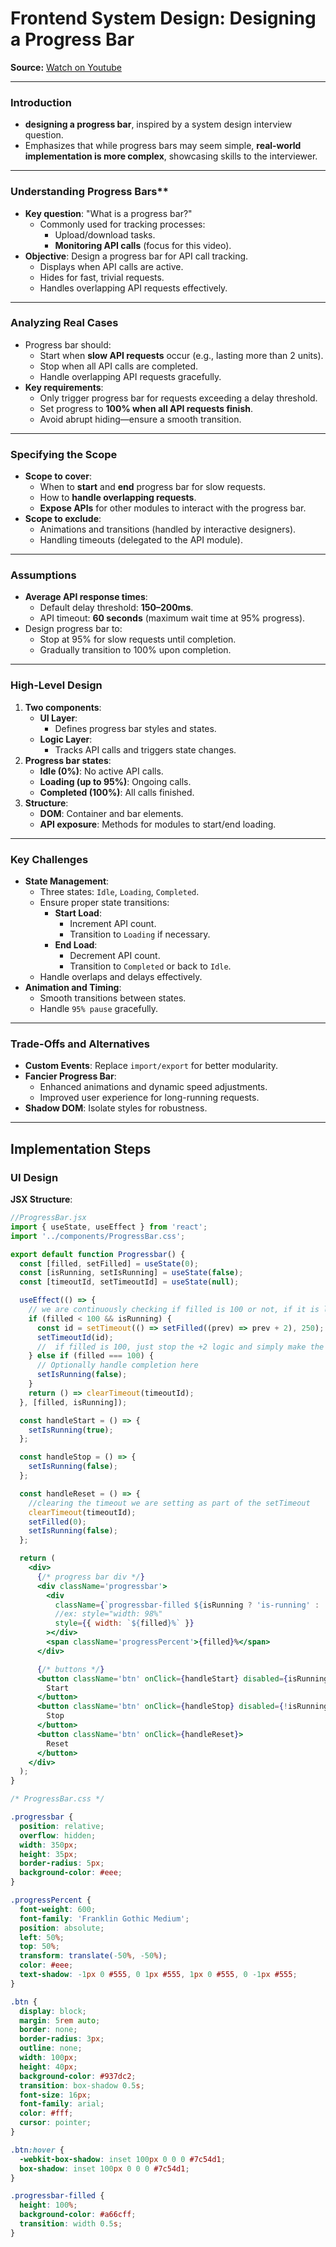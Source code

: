 # **Frontend System Design: Designing a Progress Bar**

**Source:** [Watch on Youtube](https://youtu.be/21ZgaFSRc_4?si=CdTFIasLZJ_J7YTo)

---

### Introduction

- **designing a progress bar**, inspired by a system design interview question.
- Emphasizes that while progress bars may seem simple, **real-world implementation is more complex**, showcasing skills to the interviewer.

---

### Understanding Progress Bars\*\*

- **Key question**: "What is a progress bar?"
  - Commonly used for tracking processes:
    - Upload/download tasks.
    - **Monitoring API calls** (focus for this video).
- **Objective**: Design a progress bar for API call tracking.
  - Displays when API calls are active.
  - Hides for fast, trivial requests.
  - Handles overlapping API requests effectively.

---

### Analyzing Real Cases

- Progress bar should:
  - Start when **slow API requests** occur (e.g., lasting more than 2 units).
  - Stop when all API calls are completed.
  - Handle overlapping API requests gracefully.
- **Key requirements**:
  - Only trigger progress bar for requests exceeding a delay threshold.
  - Set progress to **100% when all API requests finish**.
  - Avoid abrupt hiding—ensure a smooth transition.

---

### Specifying the Scope

- **Scope to cover**:
  - When to **start** and **end** progress bar for slow requests.
  - How to **handle overlapping requests**.
  - **Expose APIs** for other modules to interact with the progress bar.
- **Scope to exclude**:
  - Animations and transitions (handled by interactive designers).
  - Handling timeouts (delegated to the API module).

---

### Assumptions

- **Average API response times**:
  - Default delay threshold: **150–200ms**.
  - API timeout: **60 seconds** (maximum wait time at 95% progress).
- Design progress bar to:
  - Stop at 95% for slow requests until completion.
  - Gradually transition to 100% upon completion.

---

### High-Level Design

1. **Two components**:
   - **UI Layer**:
     - Defines progress bar styles and states.
   - **Logic Layer**:
     - Tracks API calls and triggers state changes.
2. **Progress bar states**:
   - **Idle (0%)**: No active API calls.
   - **Loading (up to 95%)**: Ongoing calls.
   - **Completed (100%)**: All calls finished.
3. **Structure**:
   - **DOM**: Container and bar elements.
   - **API exposure**: Methods for modules to start/end loading.

---

### Key Challenges

- **State Management**:
  - Three states: `Idle`, `Loading`, `Completed`.
  - Ensure proper state transitions:
    - **Start Load**:
      - Increment API count.
      - Transition to `Loading` if necessary.
    - **End Load**:
      - Decrement API count.
      - Transition to `Completed` or back to `Idle`.
  - Handle overlaps and delays effectively.
- **Animation and Timing**:
  - Smooth transitions between states.
  - Handle `95% pause` gracefully.

---

### Trade-Offs and Alternatives

- **Custom Events**: Replace `import/export` for better modularity.
- **Fancier Progress Bar**:
  - Enhanced animations and dynamic speed adjustments.
  - Improved user experience for long-running requests.
- **Shadow DOM**: Isolate styles for robustness.

---

## **Implementation Steps**

### **UI Design**

**JSX Structure**:

```jsx
//ProgressBar.jsx
import { useState, useEffect } from 'react';
import '../components/ProgressBar.css';

export default function Progressbar() {
  const [filled, setFilled] = useState(0);
  const [isRunning, setIsRunning] = useState(false);
  const [timeoutId, setTimeoutId] = useState(null);

  useEffect(() => {
    // we are continuously checking if filled is 100 or not, if it is less than 100 then it keeps on running
    if (filled < 100 && isRunning) {
      const id = setTimeout(() => setFilled((prev) => prev + 2), 250);
      setTimeoutId(id);
      //  if filled is 100, just stop the +2 logic and simply make the state false
    } else if (filled === 100) {
      // Optionally handle completion here
      setIsRunning(false);
    }
    return () => clearTimeout(timeoutId);
  }, [filled, isRunning]);

  const handleStart = () => {
    setIsRunning(true);
  };

  const handleStop = () => {
    setIsRunning(false);
  };

  const handleReset = () => {
    //clearing the timeout we are setting as part of the setTimeout
    clearTimeout(timeoutId);
    setFilled(0);
    setIsRunning(false);
  };

  return (
    <div>
      {/* progress bar div */}
      <div className='progressbar'>
        <div
          className={`progressbar-filled ${isRunning ? 'is-running' : ''}`}
          //ex: style="width: 98%"
          style={{ width: `${filled}%` }}
        ></div>
        <span className='progressPercent'>{filled}%</span>
      </div>

      {/* buttons */}
      <button className='btn' onClick={handleStart} disabled={isRunning}>
        Start
      </button>
      <button className='btn' onClick={handleStop} disabled={!isRunning}>
        Stop
      </button>
      <button className='btn' onClick={handleReset}>
        Reset
      </button>
    </div>
  );
}
```

```css
/* ProgressBar.css */

.progressbar {
  position: relative;
  overflow: hidden;
  width: 350px;
  height: 35px;
  border-radius: 5px;
  background-color: #eee;
}

.progressPercent {
  font-weight: 600;
  font-family: 'Franklin Gothic Medium';
  position: absolute;
  left: 50%;
  top: 50%;
  transform: translate(-50%, -50%);
  color: #eee;
  text-shadow: -1px 0 #555, 0 1px #555, 1px 0 #555, 0 -1px #555;
}

.btn {
  display: block;
  margin: 5rem auto;
  border: none;
  border-radius: 3px;
  outline: none;
  width: 100px;
  height: 40px;
  background-color: #937dc2;
  transition: box-shadow 0.5s;
  font-size: 16px;
  font-family: arial;
  color: #fff;
  cursor: pointer;
}

.btn:hover {
  -webkit-box-shadow: inset 100px 0 0 0 #7c54d1;
  box-shadow: inset 100px 0 0 0 #7c54d1;
}

.progressbar-filled {
  height: 100%;
  background-color: #a66cff;
  transition: width 0.5s;
}
```
